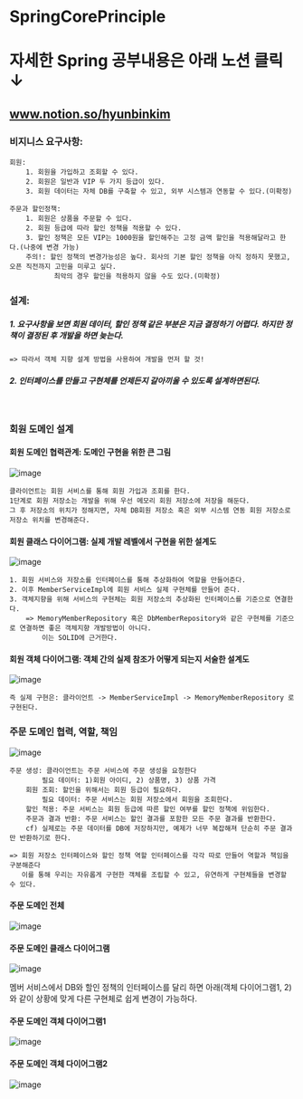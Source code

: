 # SpringCorePrinciple

# 자세한 Spring 공부내용은 아래 노션 클릭↓

## www.notion.so/hyunbinkim



### 비지니스 요구사항:
    회원:
        1. 회원을 가입하고 조회할 수 있다.
        2. 회원은 일반과 VIP 두 가지 등급이 있다.
        3. 회원 데이터는 자체 DB를 구축할 수 있고, 외부 시스템과 연동할 수 있다.(미확정)

    주문과 할인정책:
        1. 회원은 상품을 주문할 수 있다.
        2. 회원 등급에 따라 할인 정책을 적용할 수 있다.
        3. 할인 정책은 모든 VIP는 1000원을 할인해주는 고정 금액 할인을 적용해달라고 한다.(나중에 변경 가능)
        주의!: 할인 정책의 변경가능성은 높다. 회사의 기본 할인 정책을 아직 정하지 못했고, 오픈 직전까지 고민을 미루고 싶다.
               최악의 경우 할인을 적용하지 않을 수도 있다.(미확정)



### 설계:
##### 1. 요구사항을 보면 회원 데이터, 할인 정책 같은 부분은 지금 결정하기 어렵다. 하지만 정책이 결정된 후 개발을 하면 늦는다.
    => 따라서 객체 지향 설계 방법을 사용하여 개발을 먼저 할 것!
##### 2. 인터페이스를 만들고 구현체를 언제든지 갈아끼울 수 있도록 설계하면된다.

<br/>

### 회원 도메인 설계

 #### 회원 도메인 협력관계: 도메인 구현을 위한 큰 그림

![image](https://user-images.githubusercontent.com/63040492/125378973-a79e4b00-e3ca-11eb-8e7f-50c1b65a3229.png)

    클라이언트는 회원 서비스를 통해 회원 가입과 조회를 한다. 
    1단계로 회원 저장소는 개발을 위해 우선 메모리 회원 저장소에 저장을 해둔다. 
    그 후 저장소의 위치가 정해지면, 자체 DB회원 저장소 혹은 외부 시스템 연동 회원 저장소로 저장소 위치를 변경해준다.
    
 #### 회원 클래스 다이어그램: 실제 개발 레벨에서 구현을 위한 설계도
 
 ![image](https://user-images.githubusercontent.com/63040492/125379970-745cbb80-e3cc-11eb-960f-cd9f30ddb37f.png)
 
    1. 회원 서비스와 저장소를 인터페이스를 통해 추상화하여 역할을 만들어준다.
    2. 이후 MemberServiceImpl에 회원 서비스 실제 구현체를 만들어 준다.
    3. 객체지향을 위해 서비스의 구현체는 회원 저장소의 추상화된 인터페이스를 기준으로 연결한다.
        => MemoryMemberRepository 혹은 DbMemberRepository와 같은 구현체를 기준으로 연결하면 좋은 객체지향 개발방법이 아니다. 
            이는 SOLID에 근거한다.
            
 #### 회원 객체 다이어그램: 객체 간의 실제 참조가 어떻게 되는지 서술한 설계도
 
 ![image](https://user-images.githubusercontent.com/63040492/125380299-f2b95d80-e3cc-11eb-81a8-4c4e88637f8f.png)

    즉 실제 구현은: 클라이언트 -> MemberServiceImpl -> MemoryMemberRepository 로 구현된다.
    


### 주문 도메인 협력, 역할, 책임

![image](https://user-images.githubusercontent.com/63040492/125545268-113bc350-92c4-4f46-a462-fbe751be1d55.png)

    주문 생성: 클라이언트는 주문 서비스에 주문 생성을 요청한다
            필요 데이터: 1)회원 아이디, 2) 상품명, 3) 상품 가격
        회원 조회: 할인을 위해서는 회원 등급이 필요하다.
            필요 데이터: 주문 서비스는 회원 저장소에서 회원을 조회한다.
        할인 적용: 주문 서비스는 회원 등급에 따른 할인 여부를 할인 정책에 위임한다.
        주문과 결과 반환: 주문 서비스는 할인 결과를 포함한 모든 주문 결과를 반환한다.
        cf) 실제로는 주문 데이터를 DB에 저장하지만, 예제가 너무 복잡해져 단순히 주문 결과만 반환하기로 한다.

    => 회원 저장소 인터페이스와 할인 정책 역할 인터페이스를 각각 따로 만들어 역할과 책임을 구분해준다
       이를 통해 우리는 자유롭게 구현한 객체를 조립할 수 있고, 유연하게 구현체들을 변경할 수 있다.

#### 주문 도메인 전체

![image](https://user-images.githubusercontent.com/63040492/125545313-36fcf173-b663-437e-a9be-ce69efd61e50.png)

#### 주문 도메인 클래스 다이어그램

![image](https://user-images.githubusercontent.com/63040492/125545337-7e7bfb26-517a-4eb2-9633-caff89adeb5e.png)

멤버 서비스에서 DB와 할인 정책의 인터페이스를 달리 하면 아래(객체 다이어그램1, 2)와 같이 상황에 맞게 다른 구현체로 쉽게 변경이 가능하다.

#### 주문 도메인 객체 다이어그램1

![image](https://user-images.githubusercontent.com/63040492/125545387-520cd2e6-a546-45c1-8383-3552388fcead.png)

#### 주문 도메인 객체 다이어그램2 

![image](https://user-images.githubusercontent.com/63040492/125545415-0306f8df-6762-4dce-b4df-819d766dc7dd.png)


